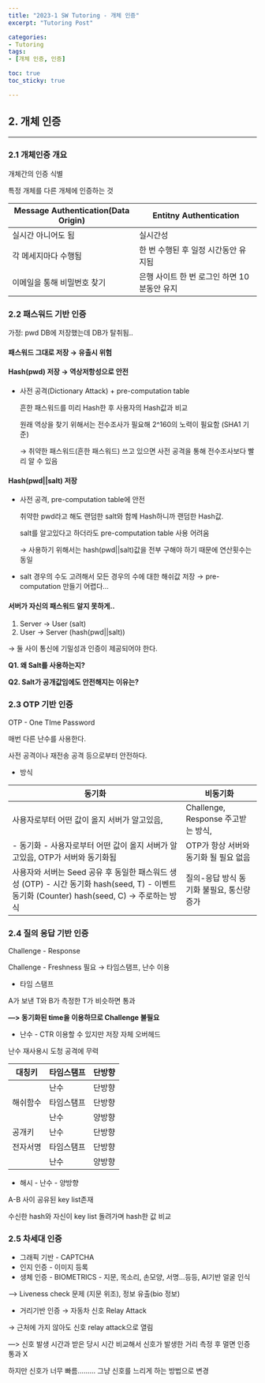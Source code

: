 ```yaml
---
title: "2023-1 SW Tutoring - 개체 인증"
excerpt: "Tutoring Post"

categories:
- Tutoring
tags:
- [개체 인증, 인증]

toc: true
toc_sticky: true

---
```


## 2. 개체 인증

---

### 2.1 개체인증 개요

개체간의 인증 식별

특정 개체를 다른 개체에 인증하는 것

| Message Authentication(Data Origin) | Entitny Authentication |
| --- | --- |
| 실시간 아니어도 됨  | 실시간성 |
| 각 메세지마다 수행됨 | 한 번 수행된 후 일정 시간동안 유지됨 |
| 이메일을 통해 비밀번호 찾기 | 은행 사이트 한 번 로그인 하면 10분동안 유지 |

### 2.2 패스워드 기반 인증

가정: pwd DB에 저장했는데 DB가 탈취됨..

#### 패스워드 그대로 저장 → 유출시 위험

#### Hash(pwd) 저장 → 역상저항성으로 안전
- 사전 공격(Dictionary Attack) + pre-computation table

    흔한 패스워드를 미리 Hash한 후 사용자의 Hash값과 비교

    원래 역상을 찾기 위해서는 전수조사가 필요해 2^160의 노력이 필요함 (SHA1 기준)

    → 취약한 패스워드(흔한 패스워드) 쓰고 있으면 사전 공격을 통해 전수조사보다 빨리 알 수 있음
        
#### Hash(pwd||salt) 저장
- 사전 공격, pre-computation table에 안전

    취약한 pwd라고 해도 랜덤한 salt와 함께 Hash하니까 랜덤한 Hash값.

    salt를 알고있다고 하더라도 pre-computation table 사용 어려움

    → 사용하기 위해서는 hash(pwd||salt)값을 전부 구해야 하기 때문에 연산횟수는 동일

- salt 경우의 수도 고려해서 모든 경우의 수에 대한 해쉬값 저장 → pre-computation 만들기 어렵다…

#### 서버가 자신의 패스워드 알지 못하게..
1. Server → User (salt)
2. User → Server (hash(pwd||salt))

→ 둘 사이 통신에 기밀성과 인증이 제공되어야 한다.


**Q1. 왜 Salt를 사용하는지?**

**Q2. Salt가 공개값임에도 안전해지는 이유는?**

### 2.3 OTP 기반 인증

OTP - One TIme Password

매번 다른 난수를 사용한다.

사전 공격이나 재전송 공격 등으로부터 안전하다.

- 방식

| 동기화 | 비동기화 |
| --- | --- |
|  사용자로부터 어떤 값이 올지 서버가 알고있음,  | Challenge, Response 주고받는 방식, |
| - 동기화 - 사용자로부터 어떤 값이 올지 서버가 알고있음, OTP가 서버와 동기화됨 | OTP가 항상 서버와 동기화 될 필요 없음 |
|  사용자와 서버는 Seed 공유 후 동일한 패스워드 생성 (OTP) - 시간 동기화 hash(seed, T) - 이벤트 동기화 (Counter) hash(seed, C) → 주로하는 방식 | 질의-응답 방식 동기화 불필요, 통신량 증가 |

### 2.4 질의 응답 기반 인증

Challenge - Response

Challenge - Freshness 필요 → 타임스탬프, 난수 이용

- 타임 스탬프

A가 보낸 T와 B가 측정한 T가 비슷하면 통과

**—> 동기화된 time을 이용하므로 Challenge 불필요**

- 난수 - CTR 이용할 수 있지만 저장 자체 오버헤드

난수 재사용시 도청 공격에 무력


| 대칭키 | 타임스탬프 | 단방향 |
| --- | --- | --- |
|  | 난수 | 단방향 |
| 해쉬함수 | 타임스탬프 | 단방향 |
|  | 난수 | 양방향 |
| 공개키 | 난수 | 단방향 |
| 전자서명 | 타임스탬프 | 단방향 |
|  | 난수 | 양방향 |

- 해시 - 난수 - 양방향

A-B 사이 공유된 key list존재

수신한 hash와 자신이 key list 돌려가며 hash한 값 비교


### 2.5 차세대 인증

- 그래픽 기반 - CAPTCHA
- 인지 인증 - 이미지 등록
- 생체 인증 - BIOMETRICS - 지문, 목소리, 손모양, 서명…등등, AI기반 얼굴 인식

—> Liveness check 문제 (지문 위조), 정보 유출(bio 정보)

- 거리기반 인증 → 자동차 신호 Relay Attack

→ 근처에 가지 않아도 신호 relay attack으로 열림

—> 신호 발생 시간과 받은 당시 시간 비교해서 신호가 발생한 거리 측정 후 멀면 인증 통과 X

하지만 신호가 너무 빠름……… 그냥 신호를 느리게 하는 방법으로 변경

